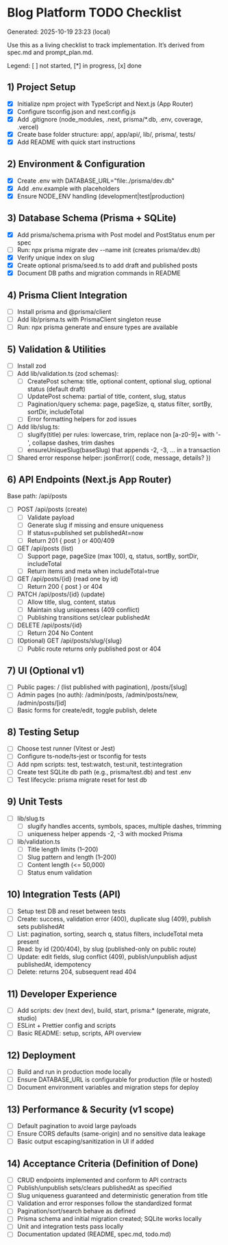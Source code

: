 # Blog Platform TODO Checklist

Generated: 2025-10-19 23:23 (local)

Use this as a living checklist to track implementation. It’s derived from spec.md and prompt_plan.md.

Legend: [ ] not started, [*] in progress, [x] done

## 1) Project Setup
- [x] Initialize npm project with TypeScript and Next.js (App Router)
- [x] Configure tsconfig.json and next.config.js
- [x] Add .gitignore (node_modules, .next, prisma/*.db, .env, coverage, .vercel)
- [x] Create base folder structure: app/, app/api/, lib/, prisma/, tests/
- [x] Add README with quick start instructions

## 2) Environment & Configuration
- [x] Create .env with DATABASE_URL="file:./prisma/dev.db"
- [x] Add .env.example with placeholders
- [x] Ensure NODE_ENV handling (development|test|production)

## 3) Database Schema (Prisma + SQLite)
- [x] Add prisma/schema.prisma with Post model and PostStatus enum per spec
- [ ] Run: npx prisma migrate dev --name init (creates prisma/dev.db)
- [x] Verify unique index on slug
- [x] Create optional prisma/seed.ts to add draft and published posts
- [x] Document DB paths and migration commands in README

## 4) Prisma Client Integration
- [ ] Install prisma and @prisma/client
- [ ] Add lib/prisma.ts with PrismaClient singleton reuse
- [ ] Run: npx prisma generate and ensure types are available

## 5) Validation & Utilities
- [ ] Install zod
- [ ] Add lib/validation.ts (zod schemas):
  - [ ] CreatePost schema: title, optional content, optional slug, optional status (default draft)
  - [ ] UpdatePost schema: partial of title, content, slug, status
  - [ ] Pagination/query schema: page, pageSize, q, status filter, sortBy, sortDir, includeTotal
  - [ ] Error formatting helpers for zod issues
- [ ] Add lib/slug.ts:
  - [ ] slugify(title) per rules: lowercase, trim, replace non [a-z0-9]+ with '-', collapse dashes, trim dashes
  - [ ] ensureUniqueSlug(baseSlug) that appends -2, -3, ... in a transaction
- [ ] Shared error response helper: jsonError({ code, message, details? })

## 6) API Endpoints (Next.js App Router)
Base path: /api/posts
- [ ] POST /api/posts (create)
  - [ ] Validate payload
  - [ ] Generate slug if missing and ensure uniqueness
  - [ ] If status=published set publishedAt=now
  - [ ] Return 201 { post } or 400/409
- [ ] GET /api/posts (list)
  - [ ] Support page, pageSize (max 100), q, status, sortBy, sortDir, includeTotal
  - [ ] Return items and meta when includeTotal=true
- [ ] GET /api/posts/{id} (read one by id)
  - [ ] Return 200 { post } or 404
- [ ] PATCH /api/posts/{id} (update)
  - [ ] Allow title, slug, content, status
  - [ ] Maintain slug uniqueness (409 conflict)
  - [ ] Publishing transitions set/clear publishedAt
- [ ] DELETE /api/posts/{id}
  - [ ] Return 204 No Content
- [ ] (Optional) GET /api/posts/slug/{slug}
  - [ ] Public route returns only published post or 404

## 7) UI (Optional v1)
- [ ] Public pages: / (list published with pagination), /posts/[slug]
- [ ] Admin pages (no auth): /admin/posts, /admin/posts/new, /admin/posts/[id]
- [ ] Basic forms for create/edit, toggle publish, delete

## 8) Testing Setup
- [ ] Choose test runner (Vitest or Jest)
- [ ] Configure ts-node/ts-jest or tsconfig for tests
- [ ] Add npm scripts: test, test:watch, test:unit, test:integration
- [ ] Create test SQLite db path (e.g., prisma/test.db) and test .env
- [ ] Test lifecycle: prisma migrate reset for test db

## 9) Unit Tests
- [ ] lib/slug.ts
  - [ ] slugify handles accents, symbols, spaces, multiple dashes, trimming
  - [ ] uniqueness helper appends -2, -3 with mocked Prisma
- [ ] lib/validation.ts
  - [ ] Title length limits (1–200)
  - [ ] Slug pattern and length (1–200)
  - [ ] Content length (<= 50,000)
  - [ ] Status enum validation

## 10) Integration Tests (API)
- [ ] Setup test DB and reset between tests
- [ ] Create: success, validation error (400), duplicate slug (409), publish sets publishedAt
- [ ] List: pagination, sorting, search q, status filters, includeTotal meta present
- [ ] Read: by id (200/404), by slug (published-only on public route)
- [ ] Update: edit fields, slug conflict (409), publish/unpublish adjust publishedAt, idempotency
- [ ] Delete: returns 204, subsequent read 404

## 11) Developer Experience
- [ ] Add scripts: dev (next dev), build, start, prisma:* (generate, migrate, studio)
- [ ] ESLint + Prettier config and scripts
- [ ] Basic README: setup, scripts, API overview

## 12) Deployment
- [ ] Build and run in production mode locally
- [ ] Ensure DATABASE_URL is configurable for production (file or hosted)
- [ ] Document environment variables and migration steps for deploy

## 13) Performance & Security (v1 scope)
- [ ] Default pagination to avoid large payloads
- [ ] Ensure CORS defaults (same-origin) and no sensitive data leakage
- [ ] Basic output escaping/sanitization in UI if added

## 14) Acceptance Criteria (Definition of Done)
- [ ] CRUD endpoints implemented and conform to API contracts
- [ ] Publish/unpublish sets/clears publishedAt as specified
- [ ] Slug uniqueness guaranteed and deterministic generation from title
- [ ] Validation and error responses follow the standardized format
- [ ] Pagination/sort/search behave as defined
- [ ] Prisma schema and initial migration created; SQLite works locally
- [ ] Unit and integration tests pass locally
- [ ] Documentation updated (README, spec.md, todo.md)
